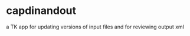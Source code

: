 capdinandout
============

a TK app for updating versions of input files and for reviewing output xml
